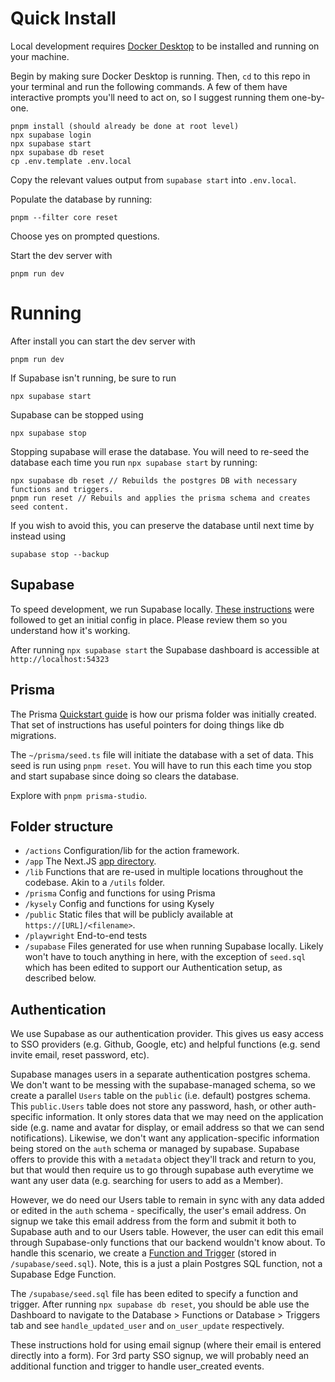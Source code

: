 # Quick Install

Local development requires [Docker Desktop](https://www.docker.com/products/docker-desktop/) to be installed and running on your machine.

Begin by making sure Docker Desktop is running. Then, `cd` to this repo in your terminal and run the following commands. A few of them have interactive prompts you'll need to act on, so I suggest running them one-by-one.

```
pnpm install (should already be done at root level)
npx supabase login
npx supabase start
npx supabase db reset
cp .env.template .env.local
```

Copy the relevant values output from `supabase start` into `.env.local`.

Populate the database by running:

```
pnpm --filter core reset
```

Choose yes on prompted questions.

Start the dev server with

```
pnpm run dev
```

# Running

After install you can start the dev server with

```
pnpm run dev
```

If Supabase isn't running, be sure to run

```
npx supabase start
```

Supabase can be stopped using

```
npx supabase stop
```

Stopping supabase will erase the database. You will need to re-seed the database each time you run `npx supabase start` by running:

```
npx supabase db reset // Rebuilds the postgres DB with necessary functions and triggers.
pnpm run reset // Rebuils and applies the prisma schema and creates seed content.
```

If you wish to avoid this, you can preserve the database until next time by instead using

```
supabase stop --backup
```

## Supabase

To speed development, we run Supabase locally. [These instructions](https://supabase.com/docs/guides/getting-started/local-development) were followed to get an initial config in place. Please review them so you understand how it's working.

After running `npx supabase start` the Supabase dashboard is accessible at `http://localhost:54323`

## Prisma

The Prisma [Quickstart guide](https://www.prisma.io/docs/getting-started/quickstart) is how our prisma folder was initially created. That set of instructions has useful pointers for doing things like db migrations.

The `~/prisma/seed.ts` file will initiate the database with a set of data. This seed is run using `pnpm reset`. You will have to run this each time you stop and start supabase since doing so clears the database.

Explore with `pnpm prisma-studio`.

## Folder structure

-   `/actions` Configuration/lib for the action framework.
-   `/app` The Next.JS [app directory](https://nextjs.org/docs/app/building-your-application/routing).
-   `/lib` Functions that are re-used in multiple locations throughout the codebase. Akin to a `/utils` folder.
-   `/prisma` Config and functions for using Prisma
-   `/kysely` Config and functions for using Kysely
-   `/public` Static files that will be publicly available at `https://[URL]/<filename>`.
-   `/playwright` End-to-end tests
-   `/supabase` Files generated for use when running Supabase locally. Likely won't have to touch anything in here, with the exception of `seed.sql` which has been edited to support our Authentication setup, as described below.

## Authentication

We use Supabase as our authentication provider. This gives us easy access to SSO providers (e.g. Github, Google, etc) and helpful functions (e.g. send invite email, reset password, etc).

Supabase manages users in a separate authentication postgres schema. We don't want to be messing with the supabase-managed schema, so we create a parallel `Users` table on the `public` (i.e. default) postgres schema. This `public.Users` table does not store any password, hash, or other auth-specific information. It only stores data that we may need on the application side (e.g. name and avatar for display, or email address so that we can send notifications). Likewise, we don't want any application-specific information being stored on the `auth` schema or managed by supabase. Supabase offers to provide this with a `metadata` object they'll track and return to you, but that would then require us to go through supabase auth everytime we want any user data (e.g. searching for users to add as a Member).

However, we do need our Users table to remain in sync with any data added or edited in the `auth` schema - specifically, the user's email address. On signup we take this email address from the form and submit it both to Supabase auth and to our Users table. However, the user can edit this email through Supabase-only functions that our backend wouldn't know about. To handle this scenario, we create a [Function and Trigger](https://supabase.com/docs/guides/database/functions) (stored in `/supabase/seed.sql`). Note, this is a just a plain Postgres SQL function, not a Supabase Edge Function.

The `/supabase/seed.sql` file has been edited to specify a function and trigger. After running `npx supabase db reset`, you should be able use the Dashboard to navigate to the Database > Functions or Database > Triggers tab and see `handle_updated_user` and `on_user_update` respectively.

These instructions hold for using email signup (where their email is entered directly into a form). For 3rd party SSO signup, we will probably need an additional function and trigger to handle user_created events.
